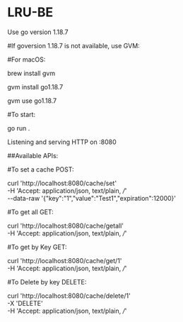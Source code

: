 # LRU-BE


Use go version 1.18.7 


#If goversion 1.18.7 is not available, use GVM:

#For macOS:
  
  brew install gvm
  
  gvm install go1.18.7 
  
  gvm use go1.18.7


#To start:

go run .

Listening and serving HTTP on :8080


##Available APIs:

#To set a cache POST:

curl 'http://localhost:8080/cache/set' \
  -H 'Accept: application/json, text/plain, */*' \
  --data-raw '{"key":"1","value":"Test1","expiration":12000}'

#To get all GET:

curl 'http://localhost:8080/cache/getall' \
  -H 'Accept: application/json, text/plain, */*' 

#To get by Key GET:

curl 'http://localhost:8080/cache/get/1' \
  -H 'Accept: application/json, text/plain, */*' 

#To Delete by key DELETE:

curl 'http://localhost:8080/cache/delete/1' \
  -X 'DELETE' \
  -H 'Accept: application/json, text/plain, */*' 
